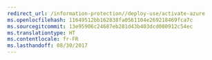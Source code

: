 ```yaml
---
redirect_url: /information-protection//deploy-use/activate-azure
ms.openlocfilehash: 11649512bb162838fa0561104e269218469fca7c
ms.sourcegitcommit: 13e95906c24687eb281d43b403dcd080912c54ec
ms.translationtype: HT
ms.contentlocale: fr-FR
ms.lasthandoff: 08/30/2017
---
```


